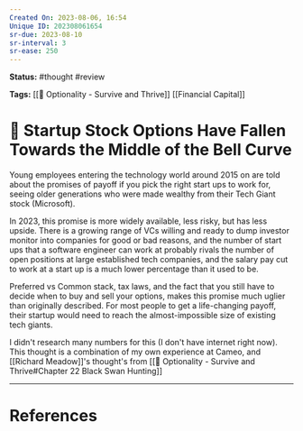```yaml
---
Created On: 2023-08-06, 16:54
Unique ID: 202308061654
sr-due: 2023-08-10
sr-interval: 3
sr-ease: 250
---
```

**Status:** #thought #review

**Tags:** [[📗 Optionality - Survive and Thrive]] [[Financial Capital]]

# 💸 Startup Stock Options Have Fallen Towards the Middle of the Bell Curve

Young employees entering the technology world around 2015 on are told about the promises of payoff if you pick the right start ups to work for, seeing older generations who were made wealthy from their Tech Giant stock (Microsoft).  

In 2023, this promise is more widely available, less risky, but has less upside. There is a growing range of VCs willing and ready to dump investor monitor into companies for good or bad reasons, and the number of start ups that a software engineer can work at probably rivals the number of open positions at large established tech companies, and the salary pay cut to work at a start up is a much lower percentage than it used to be. 


Preferred vs Common stack, tax laws, and the fact that you still have to decide when to buy and sell your options, makes this promise much uglier than originally described. For most people to get a life-changing payoff, their startup would need to reach the almost-impossible size of existing tech giants. 

I didn't research many numbers for this (I don't have internet right now). This thought is a combination of my own experience at Cameo, and [[Richard Meadow]]'s thought's from [[📗 Optionality - Survive and Thrive#Chapter 22 Black Swan Hunting]]


---
# References
